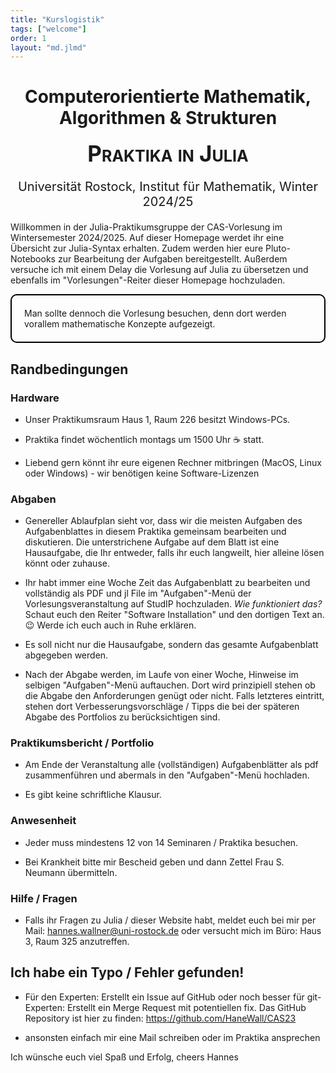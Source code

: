 ```yaml
---
title: "Kurslogistik"
tags: ["welcome"]
order: 1
layout: "md.jlmd"
---
```



<h1 style="text-align:center">
		Computerorientierte Mathematik, Algorithmen & Strukturen
</h1>
<div style="text-align:center">
    <p style="font-weight:bold; font-size: 35px; font-variant: small-caps; margin: 0px">
        Praktika in  Julia
    </p>
    <p style="font-size: 20px;">
        Universität Rostock, Institut für Mathematik, Winter 2024/25<br>
    </p>
</div>


Willkommen in der Julia-Praktikumsgruppe der CAS-Vorlesung im Wintersemester 2024/2025. Auf dieser Homepage werdet ihr eine Übersicht
zur Julia-Syntax erhalten. Zudem werden hier eure Pluto-Notebooks zur Bearbeitung der Aufgaben bereitgestellt. Außerdem versuche ich mit einem Delay die Vorlesung auf Julia zu übersetzen und ebenfalls im "Vorlesungen"-Reiter dieser Homepage hochzuladen.

<div style="border: 2px solid #000; border-radius: 10px; padding: 20px;">
    Man sollte dennoch die Vorlesung besuchen, denn dort werden vorallem mathematische Konzepte aufgezeigt.  
</div>

## Randbedingungen

### Hardware
- Unser Praktikumsraum Haus 1, Raum 226 besitzt Windows-PCs. 

- Praktika findet wöchentlich montags um 1500 Uhr ☕️ statt.

- Liebend gern könnt ihr eure eigenen Rechner mitbringen (MacOS, Linux oder Windows) - wir benötigen keine Software-Lizenzen

### Abgaben 
- Genereller Ablaufplan sieht vor, dass wir die meisten Aufgaben des Aufgabenblattes in diesem Praktika gemeinsam bearbeiten und diskutieren. Die unterstrichene Aufgabe auf dem Blatt ist eine Hausaufgabe, die Ihr entweder, falls ihr euch langweilt, hier alleine lösen könnt oder zuhause. 

- Ihr habt immer eine Woche Zeit das Aufgabenblatt zu bearbeiten und vollständig als PDF und jl File im "Aufgaben"-Menü der Vorlesungsveranstaltung auf StudIP hochzuladen. *Wie funktioniert das?* Schaut euch den Reiter "Software Installation" und den dortigen Text an. 😉 Werde ich euch auch in Ruhe erklären.

- Es soll nicht nur die Hausaufgabe, sondern das gesamte Aufgabenblatt abgegeben werden.

- Nach der Abgabe werden, im Laufe von einer Woche, Hinweise im selbigen "Aufgaben"-Menü auftauchen. Dort wird prinzipiell stehen ob die Abgabe den Anforderungen genügt oder nicht. Falls letzteres eintritt, stehen dort Verbesserungsvorschläge / Tipps die bei der späteren Abgabe des Portfolios zu berücksichtigen sind.

### Praktikumsbericht / Portfolio

- Am Ende der Veranstaltung alle (vollständigen) Aufgabenblätter als pdf zusammenführen und abermals in den "Aufgaben"-Menü hochladen.

- Es gibt keine schriftliche Klausur.
### Anwesenheit
- Jeder muss mindestens 12 von 14 Seminaren / Praktika besuchen.

- Bei Krankheit bitte mir Bescheid geben und dann Zettel Frau S. Neumann übermitteln.

### Hilfe / Fragen 
- Falls ihr Fragen zu Julia / dieser Website habt, meldet euch bei mir per Mail: [hannes.wallner@uni-rostock.de](mailto:hannes.wallner@uni-rostock.de) oder versucht mich im Büro: Haus 3, Raum 325 anzutreffen.


## Ich habe ein Typo / Fehler gefunden!
- Für den Experten: Erstellt ein Issue auf GitHub oder noch besser für git-Experten: Erstellt ein Merge Request mit potentiellen fix. Das GitHub Repository ist hier zu finden: https://github.com/HaneWall/CAS23

- ansonsten einfach mir eine Mail schreiben oder im Praktika ansprechen

Ich wünsche euch viel Spaß und Erfolg,
cheers Hannes
